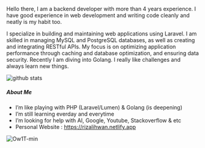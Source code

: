 Hello there, I am a backend developer with more than 4 years experience. I have good experience in web development and writing code cleanly and neatly is my habit too.

I specialize in building and maintaining web applications using Laravel. I am skilled in managing MySQL and PostgreSQL databases, as well as creating and integrating RESTful APIs. My focus is on optimizing application performance through caching and database optimization, and ensuring data security. Recently I am diving into Golang. I really like challenges and always learn new things.

![github stats](https://github-readme-stats.vercel.app/api?username=rizalihwan&show_icons=true&bg_color=44bcdc&title_color=ffffff&icon_color=ffffff&text_color=ffffff&show_owner=false)

##### About Me

- I’m like playing with PHP (Laravel/Lumen) & Golang (is deepening)
- I’m still learning everday and everytime
- I’m looking for help with AI, Google, Youtube, Stackoverflow & etc
- Personal Website : https://rizalihwan.netlify.app 

![Ow1T-min](https://user-images.githubusercontent.com/55536560/108715187-175f8680-754d-11eb-8a6d-62be6f7f857e.gif)



